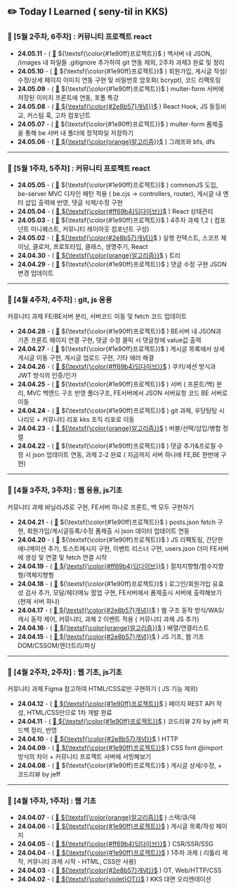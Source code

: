 ## ✏️ Today I Learned ( seny-til in KKS)

### 🍓 [5월 2주차, 6주차] : 커뮤니티 프로젝트 react

- **24.05.11** - ( [🔗]() ${\textsf{\color{#1e90ff}프로젝트}}$ ) 백서버 내 JSON, /images 내 파일들 .gitignore 추가하여 git 연동 제외, 2주차 과제3 완료 및 정리
- **24.05.10** - ( [🔗]() ${\textsf{\color{#1e90ff}프로젝트}}$ ) 회원가입, 게시글 작성/수정/상세 페이지 이미지 연동 구현 및 비밀번호 암호화( bcrypt), 코드 리팩토링
- **24.05.09** - ( [🔗]() ${\textsf{\color{#1e90ff}프로젝트}}$ ) multer-form 서버에 저장된 이미지 프론트에 연동, 포폴 특강
- **24.05.08** - ( [🔗 ${\textsf{\color{#2e8b57}개념}}$](https://sen2y-it.tistory.com/29) ) React Hook, JS 동등비교, 커스텀 훅, 고차 컴포넌트
- **24.05.07** - ( [🔗]() ${\textsf{\color{#1e90ff}프로젝트}}$ ) multer-form 폼제출을 통해 be 서버 내 폴더에 정적파일 저장하기
- **24.05.06** - ( [🔗 ${\textsf{\color{orange}알고리즘}}$]() ) 그래프와 bfs, dfs

---

### 🍓 [5월 1주차, 5주차] : 커뮤니티 프로젝트 react

- **24.05.05** - ( [🔗]() ${\textsf{\color{#1e90ff}프로젝트}}$ ) commonJS 도입, be-server MVC 디자인 패턴 적용 ( be.cjs → controllers, router), 게시글 내 엔터 삽입 출력에 반영, 댓글 삭제/수정 구현
- **24.05.04** - ( [🔗 ${\textsf{\color{#ff69b4}딥다이브}}$]() ) React 상태관리
- **24.05.03** - ( [🔗]() ${\textsf{\color{#1e90ff}프로젝트}}$ ) 4주차 과제 1,2 ( 컴포넌트 미니퀘스트, 커뮤니티 레이아웃 컴포넌트 구성)
- **24.05.02** - ( [🔗 ${\textsf{\color{#2e8b57}개념}}$](https://sen2y-it.tistory.com/23) ) 실행 컨텍스트, 스코프 체이닝, 클로저, 프로토타입, 클래스, 생명주기, React
- **24.04.30** - ( [🔗 ${\textsf{\color{orange}알고리즘}}$]() ) 트리
- **24.04.29** - ( [🔗]() ${\textsf{\color{#1e90ff}프로젝트}}$ ) 댓글 수정 구현 JSON 변경 업데이트

---

### 🍓 [4월 4주차, 4주차] : git, js 응용

커뮤니티 과제 FE/BE서버 분리, 서버코드 이동 및 fetch 코드 업데이트

- **24.04.28** - ( [🔗]() ${\textsf{\color{#1e90ff}프로젝트}}$ ) BE서버 내 JSON과 기존 프론트 페이지 연결 구현, 댓글 수정 클릭 시 댓글창에 value값 출력
- **24.04.27** - ( [🔗]() ${\textsf{\color{#1e90ff}프로젝트}}$ ) 게시글 목록에서 상세 게시글 이동 구현, 게시글 업로드 구현, 기타 에러 해결
- **24.04.26** - ( [🔗 ${\textsf{\color{#ff69b4}딥다이브}}$](https://sen2y-it.tistory.com/21) ) 쿠키/세션 방식과 JWT 방식의 인증/인가
- **24.04.25** - ( [🔗]() ${\textsf{\color{#1e90ff}프로젝트}}$ ) 서버 ( 프론트/백) 분리, MVC 백엔드 구조 반영 폴더구조, FE서버에서 JSON 서버요청 코드 BE 서버로 이동
- **24.04.24** - ( [🔗]() ${\textsf{\color{#1e90ff}프로젝트}}$ ) git 과제, 우당탕탕 시나리오 + 커뮤니티 리포 kks 조직 리포로 이동
- **24.04.23** - ( [🔗 ${\textsf{\color{orange}알고리즘}}$]() ) 버블/선택/삽입/병합 정렬
- **24.04.22** - ( [🔗]() ${\textsf{\color{#1e90ff}프로젝트}}$ ) 댓글 추가&프로필 수정 시 json 업데이트 연동, 과제 2-2 완료 ( 지금까지 서버 하나에 FE,BE 한번에 구현)

---

### 🍓 [4월 3주차, 3주차] : 웹 응용, js기초

커뮤니티 과제 바닐라JS로 구현, FE서버 하나로 프론트, 백 모두 구현하기

- **24.04.21** - ( [🔗]() ${\textsf{\color{#1e90ff}프로젝트}}$ ) posts.json fetch 구현, 회원가입/게시글등록/수정 폼제출 시 json 데이터 업데이트 연동
- **24.04.20** - ( [🔗]() ${\textsf{\color{#1e90ff}프로젝트}}$ ) JS 리팩토링, 간단한 애니메이션 추가, 토스트메시지 구현, 이벤트 리스너 구현, users.json 더미 FE서버에 생성 및 연결 및 fetch 연결 시작
- **24.04.19** - ( [🔗 ${\textsf{\color{#ff69b4}딥다이브}}$](https://sen2y-it.tistory.com/18?category=1175353) ) 절차지향형/함수지향형/객체지향형
- **24.04.18** - ( [🔗]() ${\textsf{\color{#1e90ff}프로젝트}}$ ) 로그인/회원가입 유효성 검사 추가, 모달/헤더메뉴 팝업 구현, FE서버에서 폼제출시 서버에 출력해보기 (현재 서버 하나)
- **24.04.17** - ( [🔗 ${\textsf{\color{#2e8b57}개념}}$](https://sen2y-it.tistory.com/17?category=1175353) ) 웹 구조 동작 방식/WAS/캐시 동작 제어, 커뮤니티, 과제 2 이벤트 적용 ( 커뮤니티 과제 JS 추가)
- **24.04.16** - ( [🔗 ${\textsf{\color{orange}알고리즘}}$]() ) 배열/연결리스트
- **24.04.15** - ( [🔗 ${\textsf{\color{#2e8b57}개념}}$](https://sen2y-it.tistory.com/16?category=1175353) ) JS 기초, 웹 기초 DOM/CSSOM/렌더트리/파싱

---

### 🍓 [4월 2주차, 2주차] : 웹 기초, js기초

커뮤니티 과제 Figma 참고하여 HTML/CSS로만 구현하기 ( JS 기능 제외)

- **24.04.12** - ( [🔗 ${\textsf{\color{#1e90ff}프로젝트}}$](https://sen2y-it.tistory.com/14?category=1175353) ) 페이지 REST API 작성, HTML/CSS만으로 1차 개발 완료
- **24.04.11** - ( [🔗 ${\textsf{\color{#1e90ff}프로젝트}}$](https://sen2y-it.tistory.com/12?category=1175353) ) 코드리뷰 2차 by jeff 피드백 정리, 반영
- **24.04.10** - ( [🔗 ${\textsf{\color{#2e8b57}개념}}$](https://sen2y-it.tistory.com/11?category=1175353) ) HTTP
- **24.04.09** - ( [🔗 ${\textsf{\color{#1e90ff}프로젝트}}$](https://sen2y-it.tistory.com/10?category=1175353) ) CSS font @import 방식의 차이 + 커뮤니티 프로젝트 서버에 서빙해보기
- **24.04.08** - ( [🔗]() ${\textsf{\color{#1e90ff}프로젝트}}$ ) 게시글 상세/수정, + 코드리뷰 by jeff

---

### 🍓 [4월 1주차, 1주차] : 웹 기초

- **24.04.07** - ( [🔗 ${\textsf{\color{orange}알고리즘}}$](https://sen2y-it.tistory.com/9?category=1175353) ) 스택/큐/덱
- **24.04.06** - ( [🔗 ${\textsf{\color{#1e90ff}프로젝트}}$](https://sen2y-it.tistory.com/8) ) 게시글 목록/작성 페이지
- **24.04.05** - ( [🔗 ${\textsf{\color{#ff69b4}딥다이브}}$](https://sen2y-it.tistory.com/7) ) CSR/SSR/SSG
- **24.04.04** - ( [🔗 ${\textsf{\color{#1e90ff}프로젝트}}$](https://sen2y-it.tistory.com/6) ) 1주차 과제 ( 리틀리 제작, 커뮤니티 과제 시작 - HTML, CSS만 사용)
- **24.04.03** - ( [🔗 ${\textsf{\color{#2e8b57}개념}}$](https://sen2y-it.tistory.com/5) ) OT, Web/HTTP/CSS
- **24.04.02** - ( [🔗 ${\textsf{\color{violet}OT}}$](https://sen2y-it.tistory.com/2) ) KKS 대면 오리엔테이션
